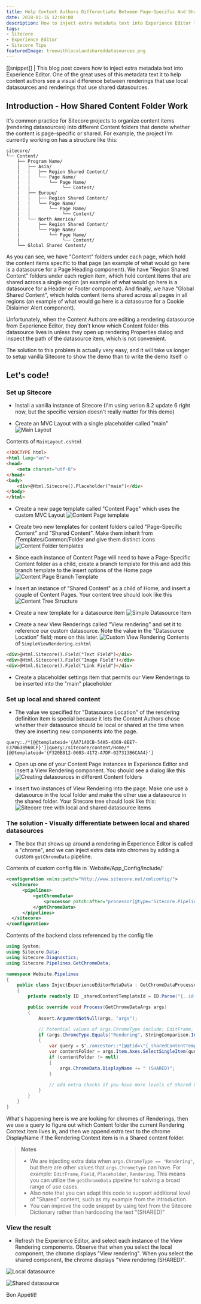 ```yaml
---
title: Help Content Authors Differentiate Between Page-Specific And Shared Content
date: 2018-01-16 12:00:00
description: How to inject extra metadata text into Experience Editor that allows content authors to differential between renderings that use local datasources and renderings that use shared datasources.
tags:
- Sitecore
- Experience Editor
- Sitecore Tips
featuredImage: treewithlocalandshareddatasources.png
---
```


[[snippet]]
| This blog post covers how to inject extra metadata text into Experience Editor. One of the great uses of this metadata text it to help content authors see a visual difference between renderings that use local datasources and renderings that use shared datasources.

## Introduction - How Shared Content Folder Work
It's common practice for Sitecore projects to organize content items (rendering datasources) into different Content folders that denote whether the content is page-specific or shared. For example, the project I'm currently working on has a structure like this:
``` text
sitecore/
└── Content/
    ├── Program Name/
    |   ├── Asia/
    |   |   ├── Region Shared Content/
    |   |   └── Page Name/
    |   |       └── Page Name/
    |   |            └── Content/
    |   ├── Europe/
    |   |   ├── Region Shared Content/
    |   |   └── Page Name/
    |   |       └── Page Name/
    |   |            └── Content/
    |   └── North America/
    |       ├── Region Shared Content/
    |       └── Page Name/
    |           └── Page Name/
    |                └── Content/
    └── Global Shared Content/
```

As you can see, we have "Content" folders under each page, which hold the content items specific to that page (an example of what would go here is a datasource for a Page Heading component). We have "Region Shared Content" folders under each region item, which hold content items that are shared across a single region (an example of what would go here is a datasource for a Header or Footer component). And finally, we have "Global Shared Content", which holds content items shared across all pages in all regions (an example of what would go here is a datasource for a Cookie Dislaimer Alert component).

Unfortunately, when the Content Authors are editing a rendering datasource from Experience Editor, they don't know which Content folder this datasource lives in unless they open up rendering Properties dialog and inspect the path of the datasource item, which is not convenient.

The solution to this problem is actually very easy, and it will take us longer to setup vanilla Sitecore to show the demo than to write the demo itself ☺

## Let's code!

### Set up Sitecore
* Install a vanilla instance of Sitecore (I'm using verion 8.2 update 6 right now, but the specific version doesn't really matter for this demo)

* Create an MVC Layout with a single placeholder called "main"
![Main Layout](/images/mainlayout.png)

Contents of `MainLayout.cshtml`
``` html
<!DOCTYPE html>
<html lang="en">
<head>
    <meta charset="utf-8">
</head>
<body>
    <div>@Html.Sitecore().Placeholder("main")</div>
</body>
</html>
```

* Create a new page template called "Content Page" which uses the custom MVC Layout
![Content Page template](/images/contentpagetemplate.png)

* Create two new templates for content folders called "Page-Specific Content" and "Shared Content". Make them inherit from /Templates/Common/Folder and give them distinct icons
![Content Folder templates](/images/content-folder-templates.png)

* Since each instance of Content Page will need to have a Page-Specific Content folder as a child, create a branch template for this and add this branch template to the insert options of the Home page
![Content Page Branch Template](/images/contentpagebranch.png)

* Insert an instance of "Shared Content" as a child of Home, and insert a couple of Content Pages. Your content tree should look like this
![Content Tree Structure](/images/content-structure.png)

* Create a new template for a datasource item
![Simple Datasource Item](/images/simpledatasource.png)

* Create a new View Renderings called "View rendering" and set it to reference our custom datasource. Note the value in the "Datasource Location" field; more on this later.
![Custom View Rendering](/images/viewrenderingwithdatasource.png)
Contents of `SimpleViewRendering.cshtml`
``` html
<div>@Html.Sitecore().Field("Text Field")</div>
<div>@Html.Sitecore().Field("Image Field")</div>
<div>@Html.Sitecore().Field("Link Field")</div>
```

* Create a placeholder settings item that permits our View Renderings to be inserted into the "main" placeholder

### Set up local and shared content
* The value we specified for "Datasource Location" of the rendering definition item is special because it lets the Content Authors chose whether their datasource should be local or shared at the time when they are inserting new components into the page.
```
query:./*[@@templateid='{AA7140CB-54A5-4D69-8EE7-E370638960CF}']|query:/sitecore/content/Home/*[@@templateid='{F320B812-0603-4172-A7DF-027313B6CAA4}']
```

* Open up one of your Content Page instances in Experience Editor and insert a View Rendering component. You should see a dialog like this
![Creating datasources in different Content folders](/images/selectassociatedcontent.png)

* Insert two instances of View Rendering into the page. Make one use a datasource in the local folder and make the other use a datasource in the shared folder. Your Sitecore tree should look like this:
![Sitecore tree with local and shared datasource items](/images/treewithlocalandshareddatasources.png)

### The solution - Visually differentiate between local and shared datasources
* The box that shows up around a rendering in Experience Editor is called a "chrome", and we can inject extra data into chromes by adding a custom `getChromeData` pipeline.

Contents of custom config file in `Website/App_Config/Include/'
``` xml
<configuration xmlns:patch="http://www.sitecore.net/xmlconfig/">
  <sitecore>
	  <pipelines>
		  <getChromeData>
			  <processor patch:after="processor[@type='Sitecore.Pipelines.GetCromeData.GetPlaceholderChromeData, Sitecore.Kernel']" type="Website.Pipelines.InjectExperienceEditorMetaData" />
		  </getChromeData>
	  </pipelines>
  </sitecore>
</configuration>
```

Contents of the backend class referenced by the config file
``` csharp
using System;
using Sitecore.Data;
using Sitecore.Diagnostics;
using Sitecore.Pipelines.GetChromeData;

namespace Website.Pipelines
{
	public class InjectExperienceEditorMetaData : GetChromeDataProcessor
	{
		private readonly ID _sharedContentTemplateId = ID.Parse("{..id-of-your-shared-folder-template..}");

		public override void Process(GetChromeDataArgs args)
		{
			Assert.ArgumentNotNull(args, "args");

			// Potential values of args.ChromeType include: EditFrame, Field, Placeholder, Rendering
			if (args.ChromeType.Equals("Rendering", StringComparison.InvariantCultureIgnoreCase))
			{
				var query = $"./ancestor::*[@@tid=\"{_sharedContentTemplateId}\"]";
				var contentFolder = args.Item.Axes.SelectSingleItem(query);
				if (contentFolder != null)
				{
					args.ChromeData.DisplayName += " (SHARED)";
				}

				// add extra checks if you have more levels of Shared Content folders
			}
		}
	}
}
```

What's happening here is we are looking for chromes of Renderings, then we use a query to figure out which Content folder the current Rendering Context item lives in, and then we append extra text to the chrome DisplayName if the Rendering Context item is in a Shared content folder.

> **Notes**
> * We are injecting extra data when `args.ChromeType == "Rendering"`, but there are other values that `args.ChromeType` can have. For example: `EditFrame`, `Field`, `Placeholder`, `Rendering`. This means you can utilize the `getChromeData` pipeline for solving a broad range of use cases.
> * Also note that you can adapt this code to support additional level of "Shared" content, such as my example from the introduction.
> * You can improve the code snippet by using text from the Sitecore Dictionary rather than hardcoding the text "(SHARED)"

### View the result
* Refresh the Experience Editor, and select each instance of the View Rendering components. Observe that when you select the local component, the chrome displays "View rendering". When you select the shared component, the chrome displays "View rendering (SHARED)".

![Local datasource](/images/localdatasource.png)

![Shared datasource](/images/shareddatasource.png)

Bon Appétit!